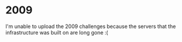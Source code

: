 2009	
========

I'm unable to upload the 2009 challenges because the servers that the infrastructure was built on are long gone :(
